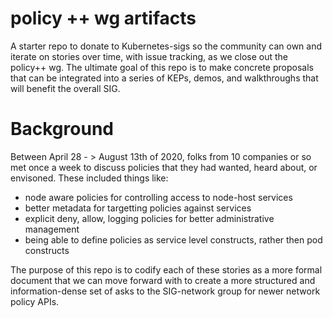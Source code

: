 # policy ++ wg artifacts

A starter repo to donate to Kubernetes-sigs so the community can own and iterate on stories over time, with issue tracking, as we close out the policy++ wg.  The ultimate goal of this repo is to make concrete proposals that can be integrated into a series of KEPs, demos, and walkthroughs that will benefit the overall SIG.

# Background

Between April 28 - > August 13th of 2020, folks from 10 companies or so met once a week to discuss policies that they had wanted, heard about, or envisoned.  These included things like:

- node aware policies for controlling access to node-host services
- better metadata for targetting policies against services
- explicit deny, allow, logging policies for better administrative management
- being able to define policies as service level constructs, rather then pod constructs

The purpose of this repo is to codify each of these stories as a more formal document that we can move forward with to create a more structured and information-dense set of asks to the SIG-network group for newer network policy APIs.
